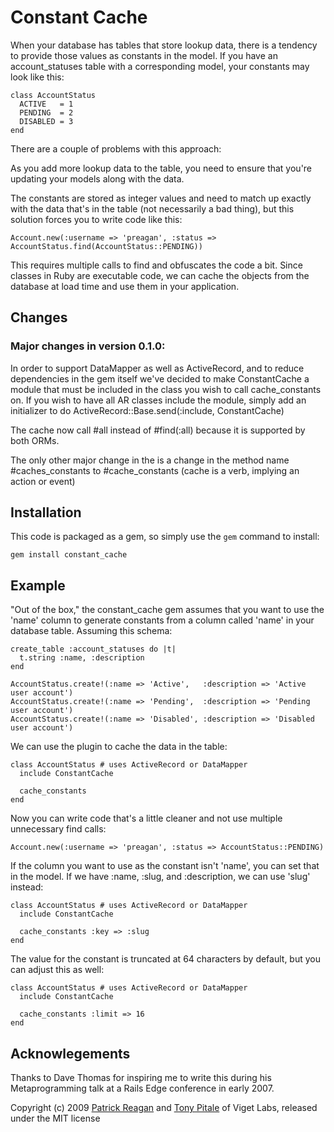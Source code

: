 # Constant Cache

When your database has tables that store lookup data, there is a tendency 
to provide those values as constants in the model.  If you have an
account_statuses table with a corresponding model, your constants may look
like this:

    class AccountStatus
      ACTIVE   = 1
      PENDING  = 2
      DISABLED = 3
    end

There are a couple of problems with this approach:

As you add more lookup data to the table, you need to ensure that you're 
updating your models along with the data.  

The constants are stored as integer values and need to match up exactly 
with the data that's in the table (not necessarily a bad thing), but this
solution forces you to write code like this:

    Account.new(:username => 'preagan', :status => AccountStatus.find(AccountStatus::PENDING))

This requires multiple calls to find and obfuscates the code a bit.  Since classes
in Ruby are executable code, we can cache the objects from the database at load time
and use them in your application.

## Changes

### Major changes in version 0.1.0:

In order to support DataMapper as well as ActiveRecord, and to reduce dependencies
in the gem itself we've decided to make ConstantCache a module that must be included
in the class you wish to call cache_constants on. If you wish to have all AR classes
include the module, simply add an initializer to do ActiveRecord::Base.send(:include,
ConstantCache)

The cache now call #all instead of #find(:all) because it is supported by both ORMs.

The only other major change in the is a change in the method name #caches_constants
to #cache_constants (cache is a verb, implying an action or event)

## Installation

This code is packaged as a gem, so simply use the `gem` command to install:

    gem install constant_cache

## Example

"Out of the box," the constant_cache gem assumes that you want to use the 'name' column to generate
constants from a column called 'name' in your database table.  Assuming this schema:

    create_table :account_statuses do |t|
      t.string :name, :description
    end

    AccountStatus.create!(:name => 'Active',   :description => 'Active user account')
    AccountStatus.create!(:name => 'Pending',  :description => 'Pending user account')
    AccountStatus.create!(:name => 'Disabled', :description => 'Disabled user account')

We can use the plugin to cache the data in the table:

    class AccountStatus # uses ActiveRecord or DataMapper
      include ConstantCache
      
      cache_constants
    end

Now you can write code that's a little cleaner and not use multiple unnecessary find calls:

    Account.new(:username => 'preagan', :status => AccountStatus::PENDING)

If the column you want to use as the constant isn't 'name', you can set that in the model. If
we have :name, :slug, and :description, we can use 'slug' instead:

    class AccountStatus # uses ActiveRecord or DataMapper
      include ConstantCache
      
      cache_constants :key => :slug
    end
  
The value for the constant is truncated at 64 characters by default, but you can adjust this as
well:

    class AccountStatus # uses ActiveRecord or DataMapper
      include ConstantCache
      
      cache_constants :limit => 16
    end

## Acknowlegements

Thanks to Dave Thomas for inspiring me to write this during his Metaprogramming talk at a Rails Edge 
conference in early 2007.

Copyright (c) 2009 [Patrick Reagan](mailto:patrick.reagan@viget.com) and [Tony Pitale](mailto:tony.pitale@viget.com)
of Viget Labs, released under the MIT license
